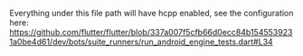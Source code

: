 Everything under this file path will have hcpp enabled, see the configuration here:
https://github.com/flutter/flutter/blob/337a007f5cfb66d0ecc84b1545539231a0be4d61/dev/bots/suite_runners/run_android_engine_tests.dart#L34